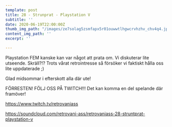 ```yaml
---
template: post
title: 28 - Strunprat - Playstation V
subtitle: ''
date: 2020-06-19T22:00:00Z
thumb_img_path: "/images/ze7solag5zsmfapx5r01ouwwtlhgwcrvhzhv_chv4q4.jpg"
content_img_path: ''
excerpt: ''

---
```

Playstation FEM kanske kan var något att prata om. Vi diskuterar lite utseende. Skräll?!? Trots vårat retrointresse så försöker vi faktiskt hålla oss lite uppdaterade ;)

Glad midsommar i efterskott alla där ute!

FÖRRESTEN! FÖLJ OSS PÅ TWITCH!!! Det kan komma en del spelande där framöver!

https://www.twitch.tv/retrovaniass

https://soundcloud.com/retrovani-ass/retrovaniass-28-struntprat-playstation-v